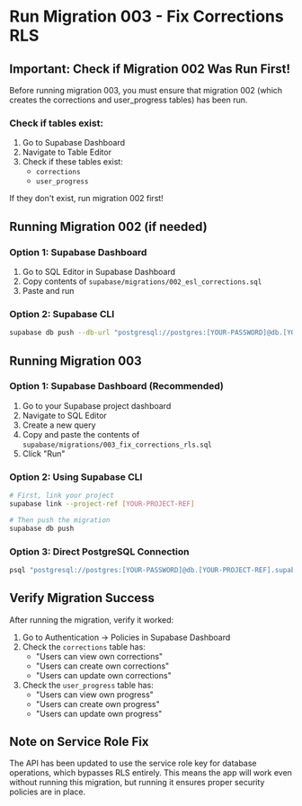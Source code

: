 # Run Migration 003 - Fix Corrections RLS

## Important: Check if Migration 002 Was Run First!

Before running migration 003, you must ensure that migration 002 (which creates the corrections and user_progress tables) has been run.

### Check if tables exist:

1. Go to Supabase Dashboard
2. Navigate to Table Editor
3. Check if these tables exist:
   - `corrections`
   - `user_progress`

If they don't exist, run migration 002 first!

## Running Migration 002 (if needed)

### Option 1: Supabase Dashboard
1. Go to SQL Editor in Supabase Dashboard
2. Copy contents of `supabase/migrations/002_esl_corrections.sql`
3. Paste and run

### Option 2: Supabase CLI
```bash
supabase db push --db-url "postgresql://postgres:[YOUR-PASSWORD]@db.[YOUR-PROJECT-REF].supabase.co:5432/postgres"
```

## Running Migration 003

### Option 1: Supabase Dashboard (Recommended)

1. Go to your Supabase project dashboard
2. Navigate to SQL Editor
3. Create a new query
4. Copy and paste the contents of `supabase/migrations/003_fix_corrections_rls.sql`
5. Click "Run"

### Option 2: Using Supabase CLI

```bash
# First, link your project
supabase link --project-ref [YOUR-PROJECT-REF]

# Then push the migration
supabase db push
```

### Option 3: Direct PostgreSQL Connection

```bash
psql "postgresql://postgres:[YOUR-PASSWORD]@db.[YOUR-PROJECT-REF].supabase.co:5432/postgres" -f supabase/migrations/003_fix_corrections_rls.sql
```

## Verify Migration Success

After running the migration, verify it worked:

1. Go to Authentication → Policies in Supabase Dashboard
2. Check the `corrections` table has:
   - "Users can view own corrections"
   - "Users can create own corrections"
   - "Users can update own corrections"
3. Check the `user_progress` table has:
   - "Users can view own progress"
   - "Users can create own progress"
   - "Users can update own progress"

## Note on Service Role Fix

The API has been updated to use the service role key for database operations, which bypasses RLS entirely. This means the app will work even without running this migration, but running it ensures proper security policies are in place.